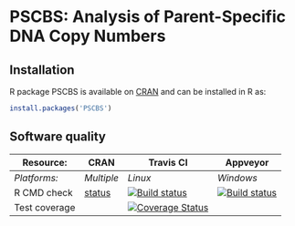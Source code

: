 # PSCBS: Analysis of Parent-Specific DNA Copy Numbers


## Installation
R package PSCBS is available on [CRAN](http://cran.r-project.org/package=PSCBS) and can be installed in R as:
```r
install.packages('PSCBS')
```


## Software quality

| Resource:     | CRAN        | Travis CI        | Appveyor         |
| ------------- | ------------------- | ---------------- | ---------------- |
| _Platforms:_  | _Multiple_          | _Linux_          | _Windows_        |
| R CMD check   | [status](http://cran.r-project.org/web/checks/check_results_PSCBS.html) | <a href="https://travis-ci.org/HenrikBengtsson/PSCBS"><img src="https://travis-ci.org/HenrikBengtsson/PSCBS.svg" alt="Build status"></a>    | <a href="https://ci.appveyor.com/project/HenrikBengtsson/pscbs"><img src="https://ci.appveyor.com/api/projects/status/github/HenrikBengtsson/PSCBS" alt="Build status"></a> |
| Test coverage |                     | <a href="https://coveralls.io/r/HenrikBengtsson/PSCBS"><img src="https://coveralls.io/repos/HenrikBengtsson/PSCBS/badge.png?branch=develop" alt="Coverage Status"/></a> |                  |
